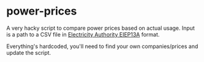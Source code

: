 # power-prices

A very hacky script to compare power prices based on actual usage. Input is a path to a CSV file in [Electricity Authority EIEP13A](https://www.ea.govt.nz/assets/dms-assets/30/EIEP13A-HHR-and-NHH-combined-v1.4.pdf) format.

Everything's hardcoded, you'll need to find your own companies/prices and update the script.
